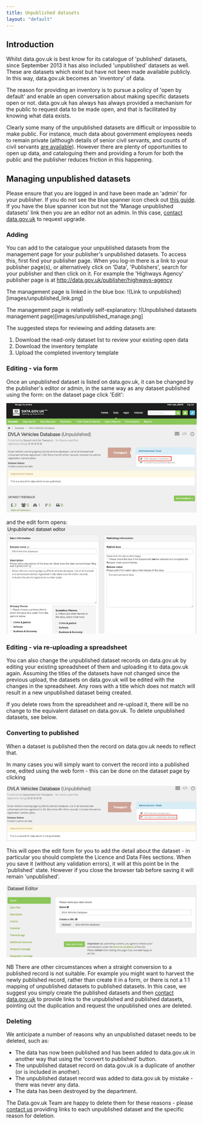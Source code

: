 ```yaml
---
title: Unpublished datasets
layout: "default"
---
```


## Introduction

Whilst data.gov.uk is best know for its catalogue of 'published' datasets, since September 2013 it has also included 'unpublished' datasets as well. These are datasets which exist but have not been made available publicly. In this way, data.gov.uk becomes an 'inventory' of data.

The reason for providing an inventory is to pursue a policy of 'open by default' and enable an open conversation about making specific datasets open or not. data.gov.uk has always has always provided a mechanism for the public to request data to be made open, and that is facilitated by knowing what data exists.

Clearly some many of the unpublished datasets are difficult or impossible to make public. For instance, much data about government employees needs to remain private (although details of senior civil servants, and counts of civil servants [are available](http://data.gov.uk/organogram/cabinet-office)). However there are plenty of opportunities to open up data, and cataloguing them and providing a forum for both the public and the publisher reduces friction in this happening.

## Managing unpublished datasets

Please ensure that you are logged in and have been made an 'admin' for your publisher. If you do not see the blue spanner icon check out [this guide](becoming_an_editor_or_admin.html). If you have the blue spanner icon but not the 'Manage unpublished datasets' link then you are an editor not an admin. In this case, [contact data.gov.uk](http://data.gov.uk/contact) to request upgrade.

### Adding

You can add to the catalogue your unpublished datasets from the management page for your publisher's unpublished datasets. To access this, first find your publisher page. When you log-in there is a link to your publisher page(s), or alternatively click on 'Data', 'Publishers', search for your publisher and then click on it. For example the 'Highways Agency' publisher page is at <http://data.gov.uk/publisher/highways-agency>
 
The management page is linked in the blue box:
!(Link to unpublished)[images/unpublished_link.png]

The management page is relatively self-explanatory:
!(Unpublished datasets management page)[images/unpublished_manage.png]

The suggested steps for reviewing and adding datasets are:

1. Download the read-only dataset list to review your existing open data
2. Download the inventory template 
3. Upload the completed inventory template

### Editing - via form

Once an unpublished dataset is listed on data.gov.uk, it can be changed by the publisher's editor or admin, in the same way as any dataset published using the form: on the dataset page click 'Edit':

![Unpublished datasets edit link](images/unpublished_edit_link.png)

and the edit form opens:
![Unpublished datasets edit](images/unpublished_edit.png)

### Editing - via re-uploading a spreadsheet

You can also change the unpublished dataset records on data.gov.uk by editing your existing spreadsheet of them and uploading it to data.gov.uk again. Assuming the titles of the datasets have not changed since the previous upload, the datasets on data.gov.uk will be edited with the changes in the spreadsheet. Any rows with a title which does not match will result in a new unpublished dataset being created.

If you delete rows from the spreadsheet and re-upload it, there will be no change to the equivalent dataset on data.gov.uk. To delete unpublished datasets, see below.

### Converting to published

When a dataset is published then the record on data.gov.uk needs to reflect that.

In many cases you will simply want to convert the record into a published one, edited using the web form - this can be done on the dataset page by clicking 

![Unpublished datasets convert link](images/unpublished_convert_link.png)

This will open the edit form for you to add the detail about the dataset - in particular you should complete the Licence and Data Files sections. When you save it (without any validation errors), it will at this point be in the 'published' state. However if you close the browser tab before saving it will remain 'unpublished'.

![Unpublished datasets conversion](images/unpublished_convert.png)

NB There are other circumstances when a straight conversion to a published record is not suitable. For example you might want to harvest the newly published record, rather than create it in a form, or there is not a 1:1 mapping of unpublished datasets to published datasets. In this case, we suggest you simply create the published datasets and then [contact data.gov.uk](http://data.gov.uk/contact) to provide links to the unpublished and published datasets, pointing out the duplication and request the unpublished ones are deleted.

### Deleting

We anticipate a number of reasons why an unpublished dataset needs to be deleted, such as:

* The data has now been published and has been added to data.gov.uk in another way that using the 'convert to published' button.
* The unpublished dataset record on data.gov.uk is a duplicate of another (or is included in another).
* The unpublished dataset record was added to data.gov.uk by mistake - there was never any data.
* The data has been destroyed by the department.

The Data.gov.uk Team are happy to delete them for these reasons - please [contact us](http://data.gov.uk/contact) providing links to each unpublished dataset and the specific reason for deletion.
